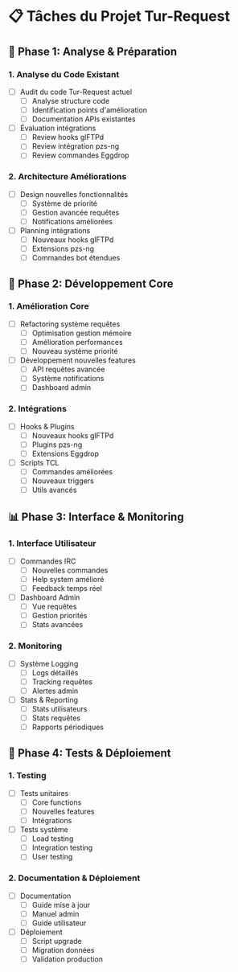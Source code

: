 # 📋 Tâches du Projet Tur-Request

## 🎯 Phase 1: Analyse & Préparation

### 1. Analyse du Code Existant
- [ ] Audit du code Tur-Request actuel
  - [ ] Analyse structure code
  - [ ] Identification points d'amélioration
  - [ ] Documentation APIs existantes
- [ ] Évaluation intégrations
  - [ ] Review hooks glFTPd
  - [ ] Review intégration pzs-ng
  - [ ] Review commandes Eggdrop

### 2. Architecture Améliorations
- [ ] Design nouvelles fonctionnalités
  - [ ] Système de priorité
  - [ ] Gestion avancée requêtes
  - [ ] Notifications améliorées
- [ ] Planning intégrations
  - [ ] Nouveaux hooks glFTPd
  - [ ] Extensions pzs-ng
  - [ ] Commandes bot étendues

## 🔄 Phase 2: Développement Core

### 1. Amélioration Core
- [ ] Refactoring système requêtes
  - [ ] Optimisation gestion mémoire
  - [ ] Amélioration performances
  - [ ] Nouveau système priorité
- [ ] Développement nouvelles features
  - [ ] API requêtes avancée
  - [ ] Système notifications
  - [ ] Dashboard admin

### 2. Intégrations
- [ ] Hooks & Plugins
  - [ ] Nouveaux hooks glFTPd
  - [ ] Plugins pzs-ng
  - [ ] Extensions Eggdrop
- [ ] Scripts TCL
  - [ ] Commandes améliorées
  - [ ] Nouveaux triggers
  - [ ] Utils avancés

## 📊 Phase 3: Interface & Monitoring

### 1. Interface Utilisateur
- [ ] Commandes IRC
  - [ ] Nouvelles commandes
  - [ ] Help system amélioré
  - [ ] Feedback temps réel
- [ ] Dashboard Admin
  - [ ] Vue requêtes
  - [ ] Gestion priorités
  - [ ] Stats avancées

### 2. Monitoring
- [ ] Système Logging
  - [ ] Logs détaillés
  - [ ] Tracking requêtes
  - [ ] Alertes admin
- [ ] Stats & Reporting
  - [ ] Stats utilisateurs
  - [ ] Stats requêtes
  - [ ] Rapports périodiques

## 🚀 Phase 4: Tests & Déploiement

### 1. Testing
- [ ] Tests unitaires
  - [ ] Core functions
  - [ ] Nouvelles features
  - [ ] Intégrations
- [ ] Tests système
  - [ ] Load testing
  - [ ] Integration testing
  - [ ] User testing

### 2. Documentation & Déploiement
- [ ] Documentation
  - [ ] Guide mise à jour
  - [ ] Manuel admin
  - [ ] Guide utilisateur
- [ ] Déploiement
  - [ ] Script upgrade
  - [ ] Migration données
  - [ ] Validation production 